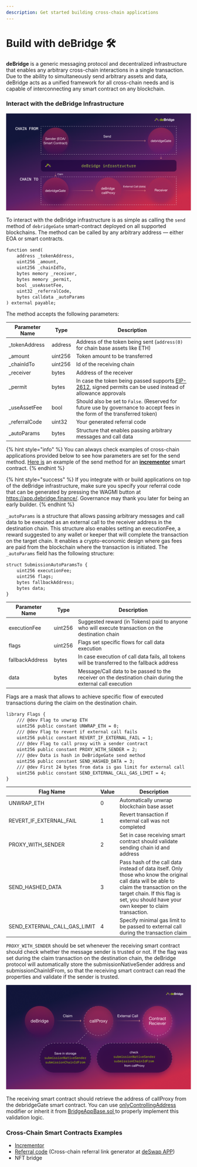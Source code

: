 ```yaml
---
description: Get started building cross-chain applications
---
```


# Build with deBridge 🛠

**deBridge** is a generic messaging protocol and decentralized infrastructure that enables any arbitrary cross-chain interactions in a single transaction. Due to the ability to simultaneously send arbitrary assets and data, deBridge acts as a unified framework for all cross-chain needs and is capable of interconnecting any smart contract on any blockchain.&#x20;

### Interact with the deBridge Infrastructure

![Cross-chain smart contract calls through deBridge](<.gitbook/assets/scheme 1.1.png>)

To interact with the deBridge infrastructure is as simple as calling the `send` method of `debridgeGate` smart-contract deployed on all supported blockchains. The method can be called by any arbitrary address — either EOA or smart contracts.

```solidity
function send(
    address _tokenAddress,
    uint256 _amount,
    uint256 _chainIdTo,
    bytes memory _receiver,
    bytes memory _permit,
    bool _useAssetFee,
    uint32 _referralCode,
    bytes calldata _autoParams
) external payable;
```

The method accepts the following parameters:

| Parameter Name | Type    | Description                                                                                                                                            |
| -------------- | ------- | ------------------------------------------------------------------------------------------------------------------------------------------------------ |
| \_tokenAddress | address | Address of the token being sent (`address(0)` for chain base assets like ETH)                                                                          |
| \_amount       | uint256 | Token amount to be transferred                                                                                                                         |
| \_chainIdTo    | uint256 | Id of the receiving chain                                                                                                                              |
| \_receiver     | bytes   | Address of the receiver                                                                                                                                |
| \_permit       | bytes   | In case the token being passed supports [EIP-2612](https://eips.ethereum.org/EIPS/eip-2612), signed permits can be used instead of allowance approvals |
| \_useAssetFee  | bool    | Should also be set to `False`. (Reserved for future use by governance to accept fees in the form of the transferred token)                             |
| \_referralCode | uint32  | Your generated referral code                                                                                                                           |
| \_autoParams   | bytes   | Structure that enables passing arbitrary messages and call data                                                                                        |

{% hint style="info" %}
You can always check examples of cross-chain applications provided below to see how parameters are set for the send method. [Here is](https://github.com/debridge-finance/debridge-contracts-v1/blob/aa8e7ca566807898f57e0f7d01a9533553b11ac9/contracts/examples/Incrementor.sol#L37) an example of the send method for an [**incrementor**](https://github.com/debridge-finance/debridge-contracts-v1/tree/main/examples) smart contract.
{% endhint %}

{% hint style="success" %}
If you integrate with or build applications on top of the deBridge infrastructure, make sure you specify your referral code that can be generated by pressing the WAGMI button at https://app.debridge.finance/. Governance may thank you later for being an early builder.
{% endhint %}

`_autoParams` is a structure that allows passing arbitrary messages and call data to be executed as an external call to the receiver address in the destination chain. This structure also enables setting an executionFee, a reward suggested to any wallet or keeper that will complete the transaction on the target chain. It enables a crypto-economic design where gas fees are paid from the blockchain where the transaction is initiated. The `_autoParams` field has the following structure:

```solidity
struct SubmissionAutoParamsTo {
    uint256 executionFee;
    uint256 flags;
    bytes fallbackAddress;
    bytes data;
}
```

| Parameter Name  | Type    | Description                                                                                                |
| --------------- | ------- | ---------------------------------------------------------------------------------------------------------- |
| executionFee    | uint256 | Suggested reward (in Tokens) paid to anyone who will execute transaction on the destination chain          |
| flags           | uint256 | Flags set specific flows for call data execution                                                           |
| fallbackAddress | bytes   | In case execution of call data fails, all tokens will be transferred to the fallback address               |
| data            | bytes   | Message/Call data to be passed to the receiver on the destination chain during the external call execution |

Flags are a mask that allows to achieve specific flow of executed transactions during the claim on the destination chain.

```solidity
library Flags {
    /// @dev Flag to unwrap ETH
    uint256 public constant UNWRAP_ETH = 0;
    /// @dev Flag to revert if external call fails
    uint256 public constant REVERT_IF_EXTERNAL_FAIL = 1;
    /// @dev Flag to call proxy with a sender contract
    uint256 public constant PROXY_WITH_SENDER = 2;
    /// @dev Data is hash in DeBridgeGate send method
    uint256 public constant SEND_HASHED_DATA = 3;
    /// @dev First 24 bytes from data is gas limit for external call
    uint256 public constant SEND_EXTERNAL_CALL_GAS_LIMIT = 4;
}
```

| Flag Name                        | Value | Description                                                                                                                                                                                                                         |
| -------------------------------- | ----- | ----------------------------------------------------------------------------------------------------------------------------------------------------------------------------------------------------------------------------------- |
| UNWRAP\_ETH                      | 0     | Automatically unwrap blockchain base asset                                                                                                                                                                                          |
| REVERT\_IF\_EXTERNAL\_FAIL       | 1     | Revert transaction if external call was not completed                                                                                                                                                                               |
| PROXY\_WITH\_SENDER              | 2     | Set in case receiving smart contract should validate sending chain id and address                                                                                                                                                   |
| SEND\_HASHED\_DATA               | 3     | Pass hash of the call data instead of data itself. Only those who know the original call data will be able to claim the transaction on the target chain. If this flag is set, you should have your own keeper to claim transaction. |
| SEND\_EXTERNAL\_CALL\_GAS\_LIMIT | 4     | Specify minimal gas limit to be passed to external call during the transaction claim                                                                                                                                                |

`PROXY_WITH_SENDER` should be set whenever the receiving smart contract should check whether the message sender is trusted or not. If the flag was set during the claim transaction on the destination chain, the deBridge protocol will automatically store the submissionNativeSender address and submissionChainIdFrom, so that the receiving smart contract can read the properties and validate if the sender is trusted.

![](<.gitbook/assets/Scheme 2.png>)

The receiving smart contract should retrieve the address of callProxy from the debridgeGate smart contract. You can use [onlyControllingAddress](https://github.com/debridge-finance/debridge-contracts-v1/blob/main/contracts/examples/BridgeAppBase.sol#L62) modifier or inherit it from [BridgeAppBase.sol ](https://github.com/debridge-finance/debridge-contracts-v1/blob/main/contracts/examples/BridgeAppBase.sol)to properly implement this validation logic.

### Cross-Chain Smart Contracts Examples

* [Incrementor](https://github.com/debridge-finance/debridge-contracts-v1/tree/main/examples)
* [Referral code](https://github.com/debridge-finance/debridge-contracts-v1/blob/main/contracts/examples/InvitationContract.sol) (Cross-chain referral link generator at [deSwap APP](https://app.debridge.finance))
* NFT bridge

